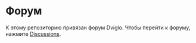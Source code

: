 # Форум

К этому репозиторию привязан форум Dviglo. Чтобы перейти к форуму, нажмите [Discussions](https://github.com/dviglo-community/discussions/discussions).
